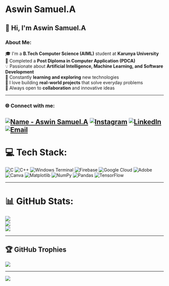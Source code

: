 # Aswin Samuel.A

## 👋 Hi, I'm Aswin Samuel.A

### About Me:

🎓 I'm a **B.Tech Computer Science (AIML)** student at **Karunya University**  
📜 Completed a **Post Diploma in Computer Application (PDCA)**  
💡 Passionate about **Artificial Intelligence, Machine Learning, and Software Development**  
🌱 Constantly **learning and exploring** new technologies  
🚀 I love building **real-world projects** that solve everyday problems  
🤝 Always open to **collaboration** and innovative ideas  

---

### 🌐 Connect with me:

[![Name - Aswin Samuel.A](https://img.shields.io/badge/Name-Aswin_Samuel.A-blueviolet?style=flat-square&logo=github&logoColor=white)](https://github.com/aswinsamuel-codes)
[![Instagram](https://img.shields.io/badge/Instagram-%23E4405F.svg?style=flat-square&logo=Instagram&logoColor=white)](https://instagram.com/aswin_samuel__)
[![LinkedIn](https://img.shields.io/badge/LinkedIn-%230077B5.svg?style=flat-square&logo=linkedin&logoColor=white)](https://linkedin.com/in/aswinsamuel)
[![Email](https://img.shields.io/badge/Email-aswinsamuelofficial%40gmail.com-red?style=flat-square&logo=gmail&logoColor=white)](mailto:aswinsamuelofficial@gmail.com)
---

# 💻 Tech Stack:
![C](https://img.shields.io/badge/c-%2300599C.svg?style=for-the-badge&logo=c&logoColor=white) 
![C++](https://img.shields.io/badge/c++-%2300599C.svg?style=for-the-badge&logo=c%2B%2B&logoColor=white) 
![Windows Terminal](https://img.shields.io/badge/Windows%20Terminal-%234D4D4D.svg?style=for-the-badge&logo=windows-terminal&logoColor=white) 
![Firebase](https://img.shields.io/badge/firebase-%23039BE5.svg?style=for-the-badge&logo=firebase) 
![Google Cloud](https://img.shields.io/badge/GoogleCloud-%234285F4.svg?style=for-the-badge&logo=google-cloud&logoColor=white) 
![Adobe](https://img.shields.io/badge/adobe-%23FF0000.svg?style=for-the-badge&logo=adobe&logoColor=white) 
![Canva](https://img.shields.io/badge/Canva-%2300C4CC.svg?style=for-the-badge&logo=Canva&logoColor=white) 
![Matplotlib](https://img.shields.io/badge/Matplotlib-%23ffffff.svg?style=for-the-badge&logo=Matplotlib&logoColor=black) 
![NumPy](https://img.shields.io/badge/numpy-%23013243.svg?style=for-the-badge&logo=numpy&logoColor=white) 
![Pandas](https://img.shields.io/badge/pandas-%23150458.svg?style=for-the-badge&logo=pandas&logoColor=white) 
![TensorFlow](https://img.shields.io/badge/TensorFlow-%23FF6F00.svg?style=for-the-badge&logo=TensorFlow&logoColor=white)

---

# 📊 GitHub Stats:
![](https://github-readme-stats.vercel.app/api?username=aswinsamuel-codes&theme=dark&hide_border=false&include_all_commits=false&count_private=false)<br/>
![](https://nirzak-streak-stats.vercel.app/?user=aswinsamuel-codes&theme=dark&hide_border=false)<br/>
![](https://github-readme-stats.vercel.app/api/top-langs/?username=aswinsamuel-codes&theme=dark&hide_border=false&include_all_commits=false&count_private=false&layout=compact)

---

## 🏆 GitHub Trophies
![](https://github-profile-trophy.vercel.app/?username=aswinsamuel-codes&theme=shadow_red&no-frame=false&no-bg=false&margin-w=4)

---

[![](https://visitcount.itsvg.in/api?id=aswinsamuel-codes&icon=9&color=0)](https://visitcount.itsvg.in)

<!-- Proudly created with GPRM ( https://gprm.itsvg.in ) -->